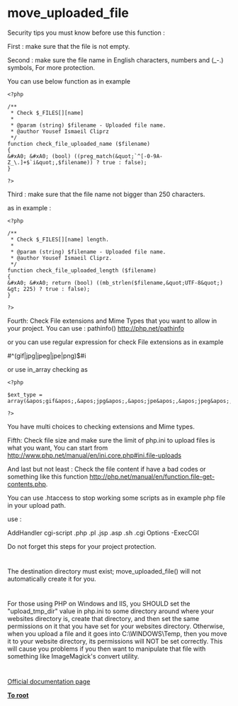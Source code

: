 # move_uploaded_file





Security tips you must know before use this function :

First : make sure that the file is not empty.

Second : make sure the file name in English characters, numbers and (_-.) symbols, For more protection.

You can use below function as in example



```
<?php

/**
 * Check $_FILES[][name]
 *
 * @param (string) $filename - Uploaded file name.
 * @author Yousef Ismaeil Cliprz
 */
function check_file_uploaded_name ($filename)
{
&#xA0; &#xA0; (bool) ((preg_match(&quot;`^[-0-9A-Z_\.]+$`i&quot;,$filename)) ? true : false);
}

?>
```


Third : make sure that the file name not bigger than 250 characters.

as in example :



```
<?php

/**
 * Check $_FILES[][name] length.
 *
 * @param (string) $filename - Uploaded file name.
 * @author Yousef Ismaeil Cliprz.
 */
function check_file_uploaded_length ($filename)
{
&#xA0; &#xA0; return (bool) ((mb_strlen($filename,&quot;UTF-8&quot;) &gt; 225) ? true : false);
}

?>
```


Fourth: Check File extensions and Mime Types that you want to allow in your project. You can use : pathinfo() http://php.net/pathinfo

or you can use regular expression for check File extensions as in example

#^(gif|jpg|jpeg|jpe|png)$#i

or use in_array checking as



```
<?php

$ext_type = array(&apos;gif&apos;,&apos;jpg&apos;,&apos;jpe&apos;,&apos;jpeg&apos;,&apos;png&apos;);

?>
```


You have multi choices to checking extensions and Mime types.

Fifth: Check file size and make sure the limit of php.ini to upload files is what you want, You can start from http://www.php.net/manual/en/ini.core.php#ini.file-uploads

And last but not least : Check the file content if have a bad codes or something like this function http://php.net/manual/en/function.file-get-contents.php.

You can use .htaccess to stop working some scripts as in example php file in your upload path.

use :

AddHandler cgi-script .php .pl .jsp .asp .sh .cgi
Options -ExecCGI&#xA0; 

Do not forget this steps for your project protection.

  

#



The destination directory must exist; move_uploaded_file() will not automatically create it for you.

  

#



For those using PHP on Windows and IIS, you SHOULD set the &quot;upload_tmp_dir&quot; value in php.ini to some directory around where your websites directory is, create that directory, and then set the same permissions on it that you have set for your websites directory. Otherwise, when you upload a file and it goes into C:\WINDOWS\Temp, then you move it to your website directory, its permissions will NOT be set correctly. This will cause you problems if you then want to manipulate that file with something like ImageMagick&apos;s convert utility.

  

#

[Official documentation page](https://www.php.net/manual/en/function.move-uploaded-file.php)

**[To root](/README.md)**